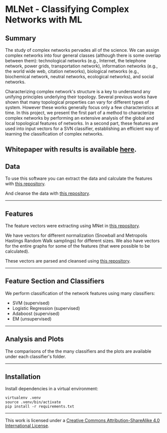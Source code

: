 # MLNet - Classifying Complex Networks with ML

## Summary


The study of  complex networks pervades all of the science. We can assign complex networks into four general classes (although there is some overlap between them):  technological networks (e.g., Internet, the telephone network, power grids, transportation network),  information networks (e.g., the world wide web, citation networks),   biological networks (e.g., biochemical network, neutral networks, ecological networks), and  social networks.

Characterizing complex network's structure is a key to understand any unifying principles underlying their topology. Several previous works  have shown that many topological properties can vary for different types of system. However these works generally focus only a few characteristics at time.   In this project, we present the first part of a method to characterize complex networks by performing an extensive analysis of the global and local topological features of networks. In a  second part, these features  are used into input vectors for a SVN classifier, establishing an efficient way of learning the classification of complex networks.

## Whitepaper with results is available [here](https://github.com/bt3gl/NetAna-Complex-Network-Analysis/blob/master/final_report.pdf).


## Data


To use this software you can extract the data and calculate the features with [this repository](https://github.com/bt3gl/NetAna-Complex-Network-Analysis).


And cleanse the data with [this repository](https://github.com/bt3gl/NetClean-Complex-Networks-Data-Cleanser).



--------
## Features

The feature vectors were extracting using MNet in [this repository](https://github.com/bt3gl/NetAna-Complex-Network-Analysis).


We have vectors for different normalization (Snowball and Metropolis Hastings Random Walk samplings) for different sizes. We also have vectors for the entire graphs for some of the features (that were possible to be calculated).

These vectors are parsed and cleansed using [this repository](https://github.com/bt3gl/NetClean-Complex-Networks-Data-Cleanser).


----
## Feature Section and Classifiers

We perform classification of the network features using many classifiers:
- SVM (supervised)
- Logistic Regression (supervised)
- Adaboost (supervised)
- EM (unsupervised)



-----
## Analysis and Plots

The comparisons of the the many classifiers and the plots are available under each classifier's folder.


----
## Installation

Install dependencies in a virtual environment:

```
virtualenv .venv
source .venv/bin/activate
pip install -r requirements.txt
```




----


This work is licensed under a [Creative Commons Attribution-ShareAlike 4.0 International License](http://creativecommons.org/licenses/by-sa/4.0/).
